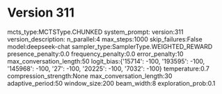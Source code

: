 # Version 311

mcts_type:MCTSType.CHUNKED
system_prompt:
version:311
version_description:
n_parallel:4
max_steps:1000
skip_failures:False
model:deepseek-chat
sampler_type:SamplerType.WEIGHTED_REWARD
presence_penalty:0.0
frequency_penalty:0.0
error_penalty:10
max_conversation_length:50
logit_bias:{'15714': -100, '193595': -100, '145968': -100, '27': -100, '20225': -100, '7032': -100}
temperature:0.7
compression_strength:None
max_conversation_length:30
adaptive_period:50
window_size:200
beam_width:8
exploration_prob:0.1
